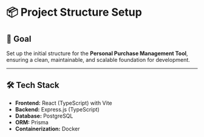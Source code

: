 # 📦 Project Structure Setup

## 🎯 Goal
Set up the initial structure for the **Personal Purchase Management Tool**, ensuring a clean, maintainable, and scalable foundation for development.

---

## 🛠 Tech Stack
- **Frontend:** React (TypeScript) with Vite  
- **Backend:** Express.js (TypeScript)  
- **Database:** PostgreSQL  
- **ORM:** Prisma  
- **Containerization:** Docker 
